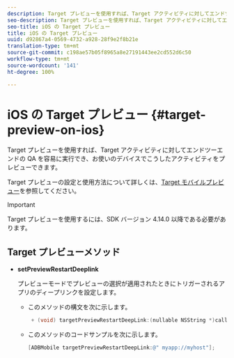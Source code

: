 ```yaml
---
description: Target プレビューを使用すれば、Target アクティビティに対してエンドツーエンドの QA を容易に実行でき、お使いのデバイスでこうしたアクティビティをプレビューできます。
seo-description: Target プレビューを使用すれば、Target アクティビティに対してエンドツーエンドの QA を容易に実行でき、お使いのデバイスでこうしたアクティビティをプレビューできます。
seo-title: iOS の Target プレビュー
title: iOS の Target プレビュー
uuid: d92867a4-0569-4732-a928-28f9e2f8b21e
translation-type: tm+mt
source-git-commit: c198ae57b05f8965a8e27191443ee2cd552d6c50
workflow-type: tm+mt
source-wordcount: '141'
ht-degree: 100%

---
```



# iOS の Target プレビュー {#target-preview-on-ios}

Target プレビューを使用すれば、Target アクティビティに対してエンドツーエンドの QA を容易に実行でき、お使いのデバイスでこうしたアクティビティをプレビューできます。

Target プレビューの設定と使用方法について詳しくは、[Target モバイルプレビュー](https://docs.adobe.com/content/help/ja-JP/target/using/implement-target/mobile-apps/target-mobile-preview.html)を参照してください。

>[!IMPORTANT]
>
>Target プレビューを使用するには、SDK バージョン 4.14.0 以降である必要があります。

## Target プレビューメソッド

* **setPreviewRestartDeeplink**

   プレビューモードでプレビューの選択が適用されたときにトリガーされるアプリのディープリンクを設定します。

   * このメソッドの構文を次に示します。

      ```objective-c
       + (void) targetPreviewRestartDeepLink:(nullable NSString *)callbackURL;
      ```

   * このメソッドのコードサンプルを次に示します。

      ```objective-c
      [ADBMobile targetPreviewRestartDeepLink:@" myapp://myhost"]; 
      ```
